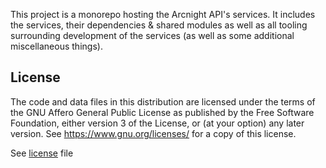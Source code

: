 This project is a monorepo hosting the Arcnight API's services. It includes the services, their dependencies & shared modules as well as all tooling surrounding development of the services (as well as some additional miscellaneous things).

## License

The code and data files in this distribution are licensed under the terms of the GNU Affero General Public License as published by the Free Software Foundation, either version 3 of the License, or (at your option) any later version. See https://www.gnu.org/licenses/ for a copy of this license.

See [license](license) file
